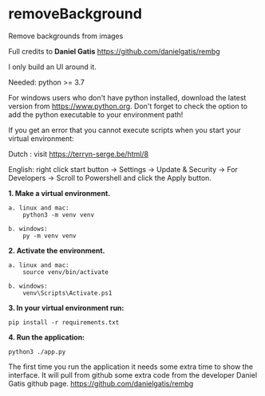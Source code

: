 # removeBackground
Remove backgrounds from images

Full credits to <strong>Daniel Gatis</strong> https://github.com/danielgatis/rembg

I only build an UI around it.

Needed: python >= 3.7

For windows users who don't have python installed, download the latest version from https://www.python.org.
Don't forget to check the option to add the python executable to your environment path!

If you get an error that you cannot execute scripts when you start your virtual environment:

Dutch : visit https://terryn-serge.be/html/8

English: right click start button -> Settings -> Update & Security -> For Developers -> Scroll to Powershell and click the Apply button.


<strong>1. Make a virtual environment.</strong>

    a. linux and mac:
        python3 -m venv venv
        
    b. windows:
        py -m venv venv

<strong>2. Activate the environment.</strong>

    a. linux and mac:
        source venv/bin/activate

    b. windows:
        venv\Scripts\Activate.ps1

<strong>3. In your virtual environment run:</strong>

    pip install -r requirements.txt

<strong>4. Run the application:</strong>

    python3 ./app.py

The first time you run the application it needs some extra time to show the interface.
It will pull from github some extra code from the developer Daniel Gatis github page.
https://github.com/danielgatis/rembg



